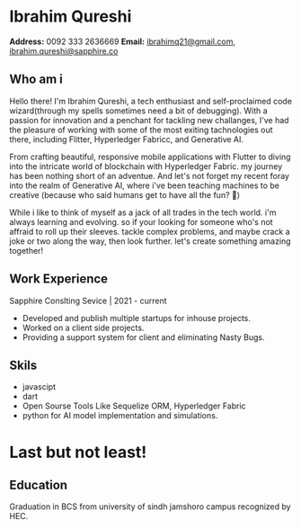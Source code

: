 # Ibrahim Qureshi

**Address:** 0092 333 2636669
**Email:** ibrahimq21@gmail.com, ibrahim.qureshi@sapphire.co

## Who am i


Hello there! I'm Ibrahim Qureshi, a tech enthusiast and self-proclaimed code wizard(through my spells sometimes need a bit of debugging). With a passion for innovation and a penchant for tackling new challanges, I've had the pleasure of working with some of the most exiting tachnologies out there, including Flitter, Hyperledger Fabricc, and Generative AI.

From crafting beautiful, responsive mobile applications with Flutter to diving into the intricate world of blockchain with Hyperledger Fabric. my journey has been nothing short of an adventue. And let's not forget my recent foray into the realm of Generative AI, where i've been teaching machines to be creative (because who said humans get to have all the fun? 🤔)

While i like to think of myself as a jack of all trades in the tech world. i'm always learning and evolving. so if your looking for someone who's not affraid to roll up their sleeves. tackle complex problems, and maybe crack a joke or two along the way, then look further. let's create something amazing together!


## Work Experience

Sapphire Conslting Sevice | 2021 - current

* Developed and publish multiple startups for inhouse projects.
* Worked on a client side projects.
* Providing a support system for client and eliminating Nasty Bugs.


## Skils


*  javascipt
*  dart
*  Open Sourse Tools Like Sequelize ORM, Hyperledger Fabric
*  python for AI model implementation and simulations.

# Last but not least!

## Education


Graduation in BCS from university of sindh jamshoro campus recognized by HEC.






<!--
**ibrahimq21/ibrahimq21** is a ✨ _special_ ✨ repository because its `README.md` (this file) appears on your GitHub profile.

Here are some ideas to get you started:




https://github.com/ibrahimq21/ibrahimq21/blob/main/1581261061586.jpg

- 🔭 I’m currently working on ...
- 🌱 I’m currently learning ...
- 👯 I’m looking to collaborate on ...
- 🤔 I’m looking for help with ...
- 💬 Ask me about ...
- 📫 How to reach me: ...
- 😄 Pronouns: ...
- ⚡ Fun fact: ...
-->
